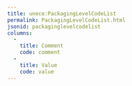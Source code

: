 ```yaml
---
title: unece:PackagingLevelCodeList
permalink: PackagingLevelCodeList.html
jsonid: packaginglevelcodelist
columns:
  - 
    title: Comment
    code: comment
  - 
    title: Value
    code: value
---
```

